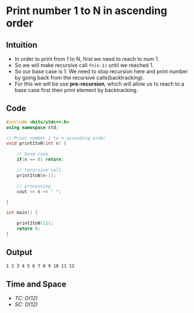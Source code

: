 # Print number 1 to N in ascending order

## Intuition
- In order to print from 1 to N, first we need to reach to num 1.
- So we will make recursive call ```fn(n-1)``` until we reached 1.
- So our base case is 1. We need to stop recursion here and print number by going back from the recursive calls(backtracking).
- For this we will be use **pre-recursion**, which will allow us to reach to a base case first then print element by backtracking.

## Code
```cpp
#include <bits/stdc++.h>
using namespace std;

// Print number 1 to n ascending order
void print1toN(int n) {

    // base case 
    if(n == 0) return;

    // recursive call
    print1toN(n-1);

    // processing
    cout << n << " ";

}

int main() {

    print1toN(12);
    return 0;
}
```

## Output

```bash
1 2 3 4 5 6 7 8 9 10 11 12
```

## Time and Space
- *TC: O(12)*
- *SC: O(12)*